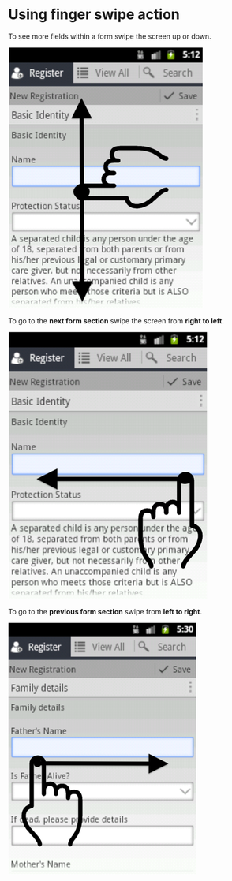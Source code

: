 # Using finger swipe action

To see more fields within a form swipe the screen up or down.

![](../assets/images/up-down-finger-swipe-action.png)

To go to the **next form section** swipe the screen from **right to left**.

![](../assets/images/left-finger-swipe-action.png)

To go to the **previous form section** swipe from **left to right**.

![](../assets/images/right-finger-swipe-action.png)
